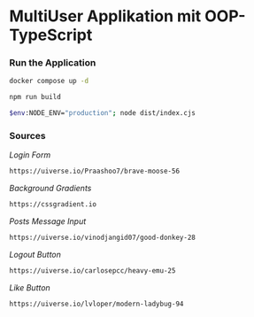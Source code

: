 # MultiUser Applikation mit OOP-TypeScript
### Run the Application
````bash
docker compose up -d
````

````bash
npm run build
````

````bash
$env:NODE_ENV="production"; node dist/index.cjs
````

### Sources
*Login Form*
````bash
https://uiverse.io/Praashoo7/brave-moose-56
````
*Background Gradients*
````bash
https://cssgradient.io
````
*Posts Message Input*
````bash
https://uiverse.io/vinodjangid07/good-donkey-28
````
*Logout Button*
````bash
https://uiverse.io/carlosepcc/heavy-emu-25
````
*Like Button*
````bash
https://uiverse.io/lvloper/modern-ladybug-94
````
